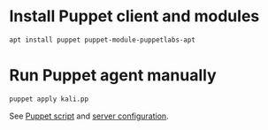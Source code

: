 # Install Puppet client and modules
```bash
apt install puppet puppet-module-puppetlabs-apt
```

# Run Puppet agent manually
```bash
puppet apply kali.pp
```

See [Puppet script](kali.pp) and [server configuration](server.md).

